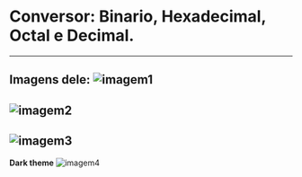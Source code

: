 # Conversor: Binario, Hexadecimal, Octal e Decimal.
---
 Imagens dele:
![imagem1](https://user-images.githubusercontent.com/83858687/126614959-89a53f3c-b047-44ed-83b3-046a82ea1daa.png)
---
![imagem2](https://user-images.githubusercontent.com/83858687/126615027-332fbf55-bd09-4f69-8882-ed34930b84ed.png)
---
![imagem3](https://user-images.githubusercontent.com/83858687/126615066-dbdd7788-10b8-4b78-9dc4-c476fa5eb2c3.png)
---

**Dark theme**
![imagem4](https://user-images.githubusercontent.com/83858687/126615096-171b2ec6-4b41-4e46-94e1-a6b01ac7a617.png)
